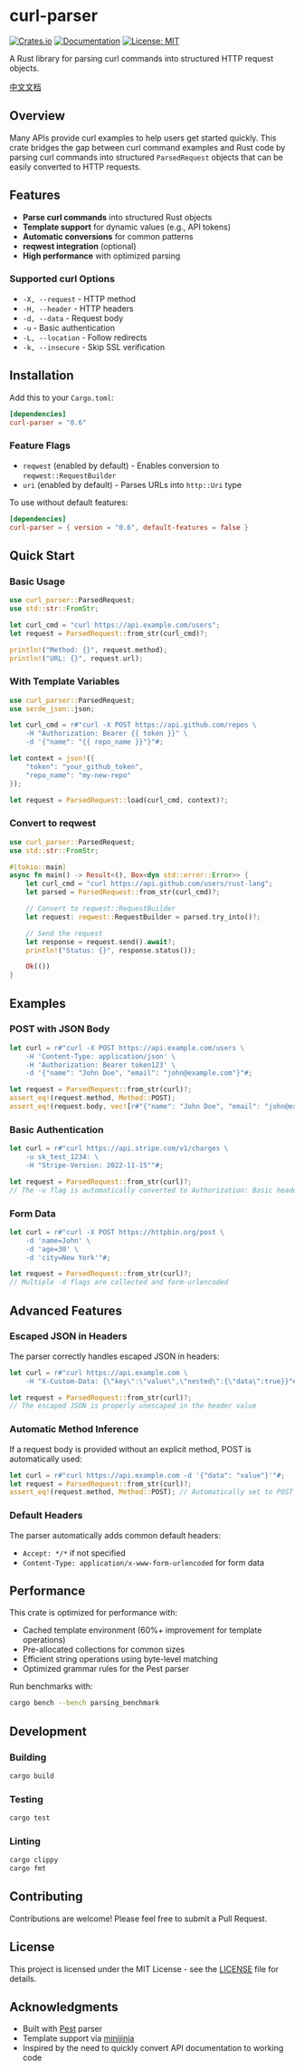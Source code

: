 # curl-parser

[![Crates.io](https://img.shields.io/crates/v/curl-parser.svg)](https://crates.io/crates/curl-parser)
[![Documentation](https://docs.rs/curl-parser/badge.svg)](https://docs.rs/curl-parser)
[![License: MIT](https://img.shields.io/badge/License-MIT-yellow.svg)](https://opensource.org/licenses/MIT)

A Rust library for parsing curl commands into structured HTTP request objects.

[中文文档](./README_zh.md)

## Overview

Many APIs provide curl examples to help users get started quickly. This crate bridges the gap between curl command examples and Rust code by parsing curl commands into structured `ParsedRequest` objects that can be easily converted to HTTP requests.

## Features

- **Parse curl commands** into structured Rust objects
- **Template support** for dynamic values (e.g., API tokens)
- **Automatic conversions** for common patterns
- **reqwest integration** (optional)
- **High performance** with optimized parsing

### Supported curl Options

- `-X, --request` - HTTP method
- `-H, --header` - HTTP headers
- `-d, --data` - Request body
- `-u` - Basic authentication
- `-L, --location` - Follow redirects
- `-k, --insecure` - Skip SSL verification

## Installation

Add this to your `Cargo.toml`:

```toml
[dependencies]
curl-parser = "0.6"
```

### Feature Flags

- `reqwest` (enabled by default) - Enables conversion to `reqwest::RequestBuilder`
- `uri` (enabled by default) - Parses URLs into `http::Uri` type

To use without default features:

```toml
[dependencies]
curl-parser = { version = "0.6", default-features = false }
```

## Quick Start

### Basic Usage

```rust
use curl_parser::ParsedRequest;
use std::str::FromStr;

let curl_cmd = "curl https://api.example.com/users";
let request = ParsedRequest::from_str(curl_cmd)?;

println!("Method: {}", request.method);
println!("URL: {}", request.url);
```

### With Template Variables

```rust
use curl_parser::ParsedRequest;
use serde_json::json;

let curl_cmd = r#"curl -X POST https://api.github.com/repos \
    -H "Authorization: Bearer {{ token }}" \
    -d '{"name": "{{ repo_name }}"}"#;

let context = json!({
    "token": "your_github_token",
    "repo_name": "my-new-repo"
});

let request = ParsedRequest::load(curl_cmd, context)?;
```

### Convert to reqwest

```rust
use curl_parser::ParsedRequest;
use std::str::FromStr;

#[tokio::main]
async fn main() -> Result<(), Box<dyn std::error::Error>> {
    let curl_cmd = "curl https://api.github.com/users/rust-lang";
    let parsed = ParsedRequest::from_str(curl_cmd)?;

    // Convert to reqwest::RequestBuilder
    let request: reqwest::RequestBuilder = parsed.try_into()?;

    // Send the request
    let response = request.send().await?;
    println!("Status: {}", response.status());

    Ok(())
}
```

## Examples

### POST with JSON Body

```rust
let curl = r#"curl -X POST https://api.example.com/users \
    -H 'Content-Type: application/json' \
    -H 'Authorization: Bearer token123' \
    -d '{"name": "John Doe", "email": "john@example.com"}"#;

let request = ParsedRequest::from_str(curl)?;
assert_eq!(request.method, Method::POST);
assert_eq!(request.body, vec![r#"{"name": "John Doe", "email": "john@example.com"}"#]);
```

### Basic Authentication

```rust
let curl = r#"curl https://api.stripe.com/v1/charges \
    -u sk_test_1234: \
    -H "Stripe-Version: 2022-11-15""#;

let request = ParsedRequest::from_str(curl)?;
// The -u flag is automatically converted to Authorization: Basic header
```

### Form Data

```rust
let curl = r#"curl -X POST https://httpbin.org/post \
    -d 'name=John' \
    -d 'age=30' \
    -d 'city=New York'"#;

let request = ParsedRequest::from_str(curl)?;
// Multiple -d flags are collected and form-urlencoded
```

## Advanced Features

### Escaped JSON in Headers

The parser correctly handles escaped JSON in headers:

```rust
let curl = r#"curl https://api.example.com \
    -H "X-Custom-Data: {\"key\":\"value\",\"nested\":{\"data\":true}}"#;

let request = ParsedRequest::from_str(curl)?;
// The escaped JSON is properly unescaped in the header value
```

### Automatic Method Inference

If a request body is provided without an explicit method, POST is automatically used:

```rust
let curl = r#"curl https://api.example.com -d '{"data": "value"}'"#;
let request = ParsedRequest::from_str(curl)?;
assert_eq!(request.method, Method::POST); // Automatically set to POST
```

### Default Headers

The parser automatically adds common default headers:

- `Accept: */*` if not specified
- `Content-Type: application/x-www-form-urlencoded` for form data

## Performance

This crate is optimized for performance with:

- Cached template environment (60%+ improvement for template operations)
- Pre-allocated collections for common sizes
- Efficient string operations using byte-level matching
- Optimized grammar rules for the Pest parser

Run benchmarks with:

```bash
cargo bench --bench parsing_benchmark
```

## Development

### Building

```bash
cargo build
```

### Testing

```bash
cargo test
```

### Linting

```bash
cargo clippy
cargo fmt
```

## Contributing

Contributions are welcome! Please feel free to submit a Pull Request.

## License

This project is licensed under the MIT License - see the [LICENSE](LICENSE) file for details.

## Acknowledgments

- Built with [Pest](https://pest.rs/) parser
- Template support via [minijinja](https://github.com/mitsuhiko/minijinja)
- Inspired by the need to quickly convert API documentation to working code
